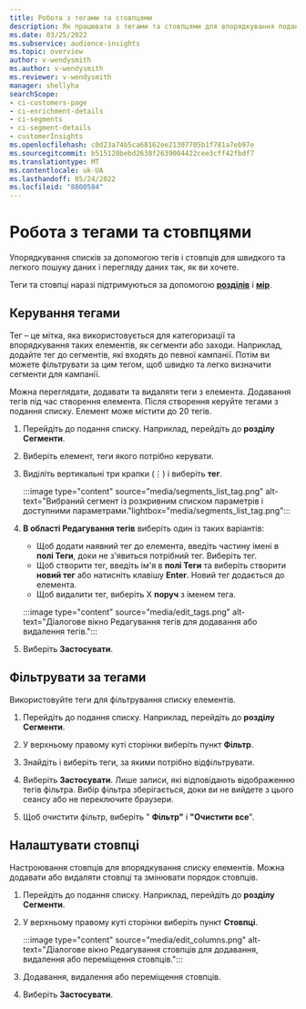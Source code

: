 ```yaml
---
title: Робота з тегами та стовпцями
description: Як працювати з тегами та стовпцями для впорядкування подань списку
ms.date: 03/25/2022
ms.subservice: audience-insights
ms.topic: overview
author: v-wendysmith
ms.author: v-wendysmith
ms.reviewer: v-wendysmith
manager: shellyha
searchScope:
- ci-customers-page
- ci-enrichment-details
- ci-segments
- ci-segment-details
- customerInsights
ms.openlocfilehash: c0d23a74b5ca68162ee21307705b1f781a7eb97e
ms.sourcegitcommit: b515120bebd2638f2639004422cee3cff42fbdf7
ms.translationtype: MT
ms.contentlocale: uk-UA
ms.lasthandoff: 05/24/2022
ms.locfileid: "8800584"
---
```

# <a name="work-with-tags-and-columns"></a>Робота з тегами та стовпцями

Упорядкування списків за допомогою тегів і стовпців для швидкого та легкого пошуку даних і перегляду даних так, як ви хочете.

Теги та стовпці наразі підтримуються за допомогою **[розділів](segments.md)** і **[мір](measures.md)**.

## <a name="manage-tags"></a>Керування тегами

Тег – це мітка, яка використовується для категоризації та впорядкування таких елементів, як сегменти або заходи. Наприклад, додайте тег до сегментів, які входять до певної кампанії. Потім ви можете фільтрувати за цим тегом, щоб швидко та легко визначити сегменти для кампанії.

Можна переглядати, додавати та видаляти теги з елемента. Додавання тегів під час створення елемента. Після створення керуйте тегами з подання списку. Елемент може містити до 20 тегів.

1. Перейдіть до подання списку. Наприклад, перейдіть до **розділу Сегменти**.

1. Виберіть елемент, теги якого потрібно керувати.

1. Виділіть вертикальні три крапки (&vellip;) і виберіть **тег**.

   :::image type="content" source="media/segments_list_tag.png" alt-text="Вибраний сегмент із розкривним списком параметрів і доступними параметрами."lightbox="media/segments_list_tag.png":::

1. **В області Редагування тегів** виберіть один із таких варіантів:

   - Щоб додати наявний тег до елемента, введіть частину імені в **полі Теги**, доки не з'явиться потрібний тег. Виберіть тег.
   - Щоб створити тег, введіть ім'я в **полі Теги** та виберіть створити **новий тег** або натисніть клавішу **Enter**. Новий тег додається до елемента.
   - Щоб видалити тег, виберіть X **поруч** з іменем тега.

   :::image type="content" source="media/edit_tags.png" alt-text="Діалогове вікно Редагування тегів для додавання або видалення тегів.":::

1. Виберіть **Застосувати**.

## <a name="filter-on-tags"></a>Фільтрувати за тегами

Використовуйте теги для фільтрування списку елементів.

1. Перейдіть до подання списку. Наприклад, перейдіть до **розділу Сегменти**.

1. У верхньому правому куті сторінки виберіть пункт **Фільтр**.

1. Знайдіть і виберіть теги, за якими потрібно відфільтрувати.

1. Виберіть **Застосувати**. Лише записи, які відповідають відображенню тегів фільтра. Вибір фільтра зберігається, доки ви не вийдете з цього сеансу або не переключите браузери.

1. Щоб очистити фільтр, виберіть " **Фільтр"** і **"Очистити все**".

## <a name="customize-columns"></a>Налаштувати стовпці

Настроювання стовпців для впорядкування списку елементів. Можна додавати або видаляти стовпці та змінювати порядок стовпців.

1. Перейдіть до подання списку. Наприклад, перейдіть до **розділу Сегменти**.

1. У верхньому правому куті сторінки виберіть пункт **Стовпці**.

   :::image type="content" source="media/edit_columns.png" alt-text="Діалогове вікно Редагування стовпців для додавання, видалення або переміщення стовпців.":::

1. Додавання, видалення або переміщення стовпців.

1. Виберіть **Застосувати**.
